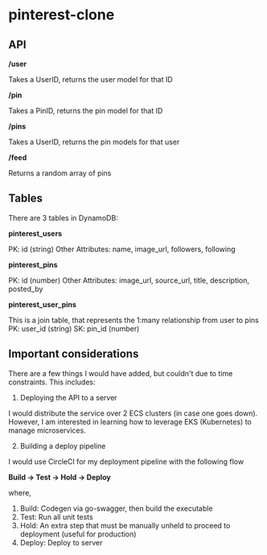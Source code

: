 # pinterest-clone

## API

**/user**

Takes a UserID, returns the user model for that ID

**/pin**

Takes a PinID, returns the pin model for that ID

**/pins**

Takes a UserID, returns the pin models for that user

**/feed**

Returns a random array of pins

## Tables

There are 3 tables in DynamoDB:

**pinterest\_users**

PK: id (string)
Other Attributes: name, image\_url, followers, following

**pinterest\_pins**

PK: id (number)
Other Attributes: image\_url, source\_url, title, description, posted\_by

**pinterest\_user\_pins**

This is a join table, that represents the 1:many relationship from user to pins
PK: user\_id (string)
SK: pin\_id (number)

## Important considerations

There are a few things I would have added, but couldn't due to time constraints. This includes:

1. Deploying the API to a server

I would distribute the service over 2 ECS clusters (in case one goes down). However, I am interested in learning how to leverage EKS (Kubernetes) to manage microservices.

2. Building a deploy pipeline

I would use CircleCI for my deployment pipeline with the following flow

**Build -> Test -> Hold -> Deploy**

where,

1. Build: Codegen via go-swagger, then build the executable
2. Test: Run all unit tests
3. Hold: An extra step that must be manually unheld to proceed to deployment (useful for production)
4. Deploy: Deploy to server
